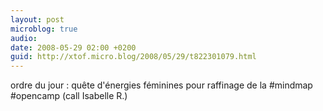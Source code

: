 ```yaml
---
layout: post
microblog: true
audio: 
date: 2008-05-29 02:00 +0200
guid: http://xtof.micro.blog/2008/05/29/t822301079.html
---
```

ordre du jour : quête d'énergies féminines pour raffinage de la  #mindmap #opencamp (call Isabelle R.)
